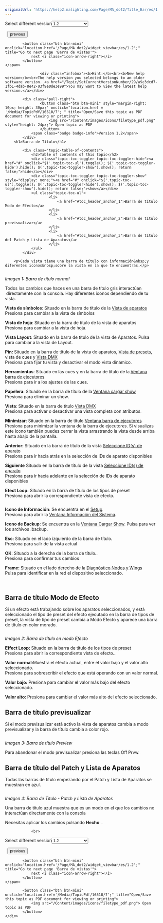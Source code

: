 ```yaml
---
originalUrl: 'https://help2.malighting.com/Page/MA_dot2/Title_Bar/es/1.2'
---
```


<div class="topic-navigation">

<div class="pull-right">
	<span class="pull-left">


<div class="pull-left">
<form action="/Topic/SetCurrentVersionNumber" class="form-inline" id="frmTagSelector" method="post">	<span class="form-mini">
		<div class="input-prepend"><span class="add-on">Select different version</span><select autocomplete="off" id="versionNumberId" name="versionNumberId" onchange="$(this).closest('#frmTagSelector').submit();" style="width: 120px;"><option value="">- latest -</option>
<option value="3">1.1</option>
<option selected="selected" value="7">1.2</option>
<option value="12">1.3</option>
<option value="16">1.5</option>
<option value="29">1.9</option>
</select></div>
		<input data-val="true" data-val-number="The field Int32 must be a number." data-val-required="The Int32 field is required." id="ProductId" name="ProductId" type="hidden" value="7">
		<input id="CurrentGuid" name="CurrentGuid" type="hidden" value="a9e3dcd7-1fb1-4dab-8e42-03f9e0de3e99">
	</span>
</form></div>&nbsp;	</span>
	<span class="pull-right" style="white-space: nowrap;">
			<button class="btn btn-mini" onclick="location.href='/Page/MA_dot2/Widget_PresetTypeBar/es/1.2'; " title="Go to previous page 'Barra tipos de Preset'">
				<i class="icon-arrow-left"></i> previous
			</button>

			<button class="btn btn-mini" onclick="location.href='/Page/MA_dot2/widget_viewbar/es/1.2';" title="Go to next page 'Barra de vistas'">
				next <i class="icon-arrow-right"></i> 
			</button>
	</span>
</div>
<div class="clear-fix" style="margin-bottom: 10px"></div>
</div>

					<div class="infobox"><b>Hint:</b><br><b>New help version</b><br>The help version you selected belongs to an older software version. <a href="/Topic/SetCurrentVersionNumber/29/a9e3dcd7-1fb1-4dab-8e42-03f9e0de3e99">You may want to view the latest help version.</a></div>

			<div class="pull-right">
					<button class="btn btn-mini" style="margin-right: 10px; height: 30px;" onclick="location.href = '/Media/TopicPdf/16510/7'; " title="Open/Save this topic as PDF document for viewing or printing">
						<img src="/Content/images/icons/filetype_pdf.png" style="height: 24px;"> Open topic as PDF
					</button>
				<span class="badge badge-info">Version 1.2</span>
			</div>
		<h1>Barra de Título</h1>

			<div class="topic-table-of-contents">
				<h2>Table of contents of this topic</h2>
				<div class="topic-toc-toggler topic-toc-toggler-hide"><a href="#" onclick="$('.topic-toc-ul').toggle(); $('.topic-toc-toggler-hide').hide(); $('.topic-toc-toggler-show').show(); return false;">hide</a></div>
				<div class="topic-toc-toggler topic-toc-toggler-show" style="display: none;"><a href="#" onclick="$('.topic-toc-ul').toggle(); $('.topic-toc-toggler-hide').show(); $('.topic-toc-toggler-show').hide(); return false;">show</a></div>
				<ul class="topic-toc-ul">
						<li>
							<a href="#toc_header_anchor_1">Barra de título Modo de Efecto</a>
						</li>
						<li>
							<a href="#toc_header_anchor_2">Barra de título previsualizar</a>
						</li>
						<li>
							<a href="#toc_header_anchor_3">Barra de título del Patch y Lista de Aparatos</a>
						</li>
				</ul>
			</div>

		<p>Cada vista tiene una barra de título con información&nbsp;y diferentes iconos&nbsp;sobre la vista en la que te encuentras.</p>

<p><img alt="" src="/Media/Image/Dot2_ViewsandWindows_Fixtures_TitleBar_500_1-2.png"></p>

<p><em>Imagen 1: Barra de título normal</em></p>

<p>Todos los cambios que haces en una barra de título gris interactúan &nbsp;directamente con la consola. Hay diferentes iconos dependiendo de tu vista.</p>

<p><img alt="" src="/Media/Image/Dot2_ViewsandWindows_ControlElements_TitleBar02_1-0.PNG"><br>
<strong>Vista de símbolos</strong>: Situado en la barra de título de la&nbsp;<a href="/Topic/989f0b88-de3d-4818-8c0b-a69fa90b2106">Vista de aparatos</a><br>
Presiona para cambiar a la vista de símbolos</p>

<p><img alt="" src="/Media/Image/Dot2_ViewsandWindows_ControlElements_TitleBar03_1-0.PNG"><br>
<strong>Vista de hoja</strong>: Situado en la barra de título de la vista de aparatos<br>
Presiona para cambiar a la vista de hoja.</p>

<p><img alt="" src="/Media/Image/Dot2_ViewsandWindows_ControlElements_TitleBar23_1-2.png"><br>
<strong>Vista Layout: </strong>Situado en la barra de título de la vista de Aparatos. Pulsa para cambiar a la vista de Layout.</p>

<p><img alt="" src="/Media/Image/Dot2_ViewsandWindows_ControlElements_TitleBar04_1-0.PNG"><br>
<strong>Pin: </strong>Situado en la barra de título de la vista de aparatos,&nbsp;<a href="/Topic/c3fb198e-9577-4dae-981c-601829997529">Vista de presets</a>,<strong> </strong>vista de cues y <a href="/Topic/2f939332-43b1-44f0-9a0e-3121d5083e70">Vista DMX</a><br>
Presiona para fijar tu vista y desactivar el modo vista dinámico.</p>

<p><img alt="" src="/Media/Image/Dot2_ViewsandWindows_ControlElements_TitleBar05_1-0.PNG"><br>
<strong>Herramientas</strong>: Situado en las cues y en la barra de título de la<strong>&nbsp;</strong><a href="/Topic/d8ca000e-cf13-448d-ac3e-129272e731d8">Ventana barra de ejecutores</a><br>
Presiona para ir a los ajustes de las&nbsp;cues.</p>

<p><img alt="" src="/Media/Image/Dot2_ViewsandWindows_ControlElements_TitleBar12_1-0.PNG"><br>
<strong>Papelera</strong>: Situado en la barra de título de la <a href="/Topic/5376c636-64ff-4c67-887c-a81e7532afea">Ventana cargar show</a><br>
Presiona para eliminar un&nbsp;show.</p>

<p><strong><img alt="" src="/Media/Image/Dot2_ViewsandWindows_ControlElements_TitleBar06_1-0.PNG"></strong><br>
<strong>Vista</strong>: Situado en la barra de título&nbsp;<a href="/Topic/2f939332-43b1-44f0-9a0e-3121d5083e70">Vista DMX</a><br>
Presiona para activar o desactivar una vista completa con atributos.</p>

<p><img alt="" src="/Media/Image/Dot2_ViewsandWindows_ControlElements_TitleBar07_1-0.PNG"><br>
<strong>Minimizar</strong>: Situado en la barra de título <a href="/Topic/d8ca000e-cf13-448d-ac3e-129272e731d8">Ventana barra de ejecutores</a><br>
Presiona para minimizar la ventana de la barra de ejecutores. Si visualizas este icono también puedes cerrar la vista arrastrando la vista desde arriba hasta abajo de la pantalla.</p>

<p><img alt="" src="/Media/Image/Dot2_ViewsandWindows_ControlElements_TitleBar10_1-0.PNG"><br>
<strong>Anterior</strong>: Situado en la barra de título de la vista <a href="/Topic/01949542-9b01-4052-b2c5-ac718d5dbdfe">Seleccione ID(s) de aparato</a><br>
Presiona para ir hacia atrás en la selección de IDs de aparato disponibles</p>

<p><img alt="" src="/Media/Image/Dot2_ViewsandWindows_ControlElements_TitleBar11_1-0.PNG"><br>
<strong>Siguiente</strong>&nbsp;Situado en la barra de título de la vista&nbsp;<a href="/Topic/01949542-9b01-4052-b2c5-ac718d5dbdfe">Seleccione ID(s) de aparato</a><br>
Presiona para ir hacia adelante en la selección de IDs de aparato disponibles</p>

<p><img alt="" src="/Media/Image/Dot2_ViewsandWindows_ControlElements_TitleBar17_1-0.PNG"><br>
<strong>Efect Loop:</strong> Situado en la barra de título de los tipos de preset<br>
Presiona para abrir la correspondiente vista de efecto.</p>

<p><img alt="" src="/Media/Image/Dot2_ViewsandWindows_Setup03_1-0.PNG"></p>

<p><strong>Icono de Información:</strong>&nbsp;Se encuentra en el&nbsp;<a href="/Topic/198599eb-ca20-4e60-b007-bb08cd2ce43b">Setup</a>.<br>
Presiona para abrir la <a href="/Topic/aeea08ec-762b-4fbc-b77b-cb65a68e08ca">Ventana Información del Sistema</a>.</p>

<p><img alt="" src="/Media/Image/Dot2_ViewsandWindows_BackupWindow05_1-2.png"><br>
<strong>Icono de Backup:</strong>&nbsp;Se encuentra en la&nbsp;<a href="/Topic/5376c636-64ff-4c67-887c-a81e7532afea">Ventana Cargar&nbsp;Show</a>. Pulsa para ver los archivos .backup.</p>

<p><strong><img alt="" src="/Media/Image/Dot2_ViewsandWindows_ControlElements_TitleBar08_1-0.PNG"><br>
Esc</strong>:&nbsp;Situado en el lado izquierdo de la barra de título.<br>
Presiona para salir de la vista actual</p>

<p><strong><img alt="" src="/Media/Image/Dot2_ViewsandWindows_ControlElements_TitleBar09_1-0.PNG"><br>
OK</strong>: Situado a la derecha de la barra de título..<br>
Presiona para confirmar tus cambios</p>

<p><img alt="" src="/Media/Image/Dot2_ViewsandWindows_WingStatistics02_1-1.PNG"><br>
<strong>Frame:</strong>&nbsp;Situado en el lado derecho de la&nbsp;<a href="/Topic/eab16900-bd9c-4236-a315-4fc4ceecd28d">Diagnóstico Nodos y&nbsp;Wings</a><br>
Pulsa para identificar en la red el dispositivo seleccionado.</p>

<p>&nbsp;</p>

<a name="toc_header_anchor_1" id="toc_header_anchor_1" class="topic-toc-item"></a><h2>Barra de título Modo de Efecto</h2>

<p>Si un efecto está trabajando sobre los aparatos seleccionados, y está seleccionado el tipo de preset del efecto ejecutado en la barra de tipos de preset,&nbsp;la vista de tipo de preset&nbsp;cambia a Modo Efecto&nbsp;y aparece una barra de título en color morado.</p>

<p><img alt="" src="/Media/Image/Dot2_ViewsandWindows_DimmerPresetTypeView04_1-2.png"></p>

<p><em>Imagen 2: Barra de título en modo Efecto</em></p>

<p><img alt="" src="/Media/Image/Dot2_ViewsandWindows_ControlElements_TitleBar18_1-2.png"><br>
<strong>Effect Loop: </strong>Situado en la barra de título de los tipos de&nbsp;preset​<br>
Presiona para abrir la correspondiente vista de efecto..</p>

<p><img alt="" src="/Media/Image/Dot2_ViewsandWindows_ControlElements_TitleBar19_1-2.png"><br>
<strong>Valor normal:</strong>Muestra el efecto actual, entre el valor bajo y el valor alto seleccionado.<br>
Presiona para sobrescribir el efecto que está operando con un valor normal.</p>

<p><img alt="" src="/Media/Image/Dot2_ViewsandWindows_ControlElements_TitleBar20_1-2.png"><br>
<strong>Valor bajo: </strong>Presiona para cambiar el valor más bajo del efecto seleccionado.</p>

<p><img alt="" src="/Media/Image/Dot2_ViewsandWindows_ControlElements_TitleBar21_1-2.png"><br>
<strong>Valor alto:&nbsp;</strong>Presiona para cambiar el valor más alto del efecto seleccionado.</p>

<a name="toc_header_anchor_2" id="toc_header_anchor_2" class="topic-toc-item"></a><h2>Barra de título previsualizar</h2>

<p>Si el modo previsualizar está activo la vista de aparatos cambia a modo previsualizar y la barra de título cambia a color rojo.</p>

<p><img alt="" src="/Media/Image/Dot2_ViewsandWindows_ControlElements_TitleBar22_1-2.png"></p>

<p><em>Imagen 3: Barra de título Preview</em></p>

<p>Para abandonar el modo previsualizar presiona las teclas&nbsp;<span class="hardkey">Off</span>&nbsp;<span class="hardkey">Prvw</span>.</p>

<a name="toc_header_anchor_3" id="toc_header_anchor_3" class="topic-toc-item"></a><h2>Barra de título del Patch y Lista de Aparatos</h2>

<p>Todas las barras de título empezando por el Patch y Lista de Aparatos se muestran en azul.</p>

<p><img alt="" src="/Media/Image/Dot2_ViewsandWindows_ControlElements_TitleBar15_1-0.PNG"></p>

<p><em>Imagen 4: Barra de Titulo - Patch y Lista de Aparatos</em></p>

<p>Una barra de título azul muestra que es un modo en el que los cambios no interactúan directamente con la consola</p>

<p>Necesitas aplicar los cambios pulsando <strong>Hecho&nbsp;&nbsp;</strong><img alt="" src="/Media/Image/Dot2_ViewsandWindows_PatchAndFixtureSchedule_1-0.PNG">.</p>


				<br>
<div class="topic-navigation">

<div class="pull-right">
	<span class="pull-left">


<div class="pull-left">
<form action="/Topic/SetCurrentVersionNumber" class="form-inline" id="frmTagSelector" method="post">	<span class="form-mini">
		<div class="input-prepend"><span class="add-on">Select different version</span><select autocomplete="off" id="versionNumberId" name="versionNumberId" onchange="$(this).closest('#frmTagSelector').submit();" style="width: 120px;"><option value="">- latest -</option>
<option value="3">1.1</option>
<option selected="selected" value="7">1.2</option>
<option value="12">1.3</option>
<option value="16">1.5</option>
<option value="29">1.9</option>
</select></div>
		<input data-val="true" data-val-number="The field Int32 must be a number." data-val-required="The Int32 field is required." id="ProductId" name="ProductId" type="hidden" value="7">
		<input id="CurrentGuid" name="CurrentGuid" type="hidden" value="a9e3dcd7-1fb1-4dab-8e42-03f9e0de3e99">
	</span>
</form></div>&nbsp;	</span>
	<span class="pull-right" style="white-space: nowrap;">
			<button class="btn btn-mini" onclick="location.href='/Page/MA_dot2/Widget_PresetTypeBar/es/1.2'; " title="Go to previous page 'Barra tipos de Preset'">
				<i class="icon-arrow-left"></i> previous
			</button>

			<button class="btn btn-mini" onclick="location.href='/Page/MA_dot2/widget_viewbar/es/1.2';" title="Go to next page 'Barra de vistas'">
				next <i class="icon-arrow-right"></i> 
			</button>
	</span>
</div>
	<div class="clear-fix"></div>
	<div class="pull-right">
	
			<button class="btn btn-mini" onclick="location.href='/Media/TopicPdf/16510/7';" title="Open/Save this topic as PDF document for viewing or printing">
				<img src="/Content/images/icons/filetype_pdf.png"> Open topic as PDF
			</button>
	</div>
<div class="clear-fix" style="margin-bottom: 10px"></div>
</div>

	
